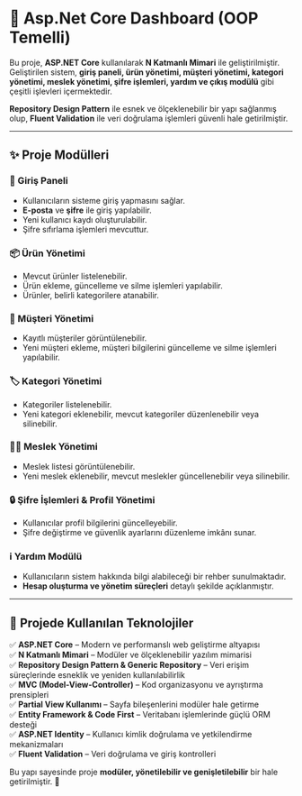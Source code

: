 # 🚀 Asp.Net Core Dashboard (OOP Temelli)

Bu proje, **ASP.NET Core** kullanılarak **N Katmanlı Mimari** ile geliştirilmiştir.  
Geliştirilen sistem, **giriş paneli, ürün yönetimi, müşteri yönetimi, kategori yönetimi, meslek yönetimi, şifre işlemleri, yardım ve çıkış modülü** gibi çeşitli işlevleri içermektedir.  

**Repository Design Pattern** ile esnek ve ölçeklenebilir bir yapı sağlanmış olup, **Fluent Validation** ile veri doğrulama işlemleri güvenli hale getirilmiştir.  

---

## ✨ Proje Modülleri  

### 🔑 Giriş Paneli  
- Kullanıcıların sisteme giriş yapmasını sağlar.  
- **E-posta** ve **şifre** ile giriş yapılabilir.  
- Yeni kullanıcı kaydı oluşturulabilir.  
- Şifre sıfırlama işlemleri mevcuttur.  

### 📦 Ürün Yönetimi  
- Mevcut ürünler listelenebilir.  
- Ürün ekleme, güncelleme ve silme işlemleri yapılabilir.  
- Ürünler, belirli kategorilere atanabilir.  

### 👥 Müşteri Yönetimi  
- Kayıtlı müşteriler görüntülenebilir.  
- Yeni müşteri ekleme, müşteri bilgilerini güncelleme ve silme işlemleri yapılabilir.  

### 🏷️ Kategori Yönetimi  
- Kategoriler listelenebilir.  
- Yeni kategori eklenebilir, mevcut kategoriler düzenlenebilir veya silinebilir.  

### 👩‍💼 Meslek Yönetimi  
- Meslek listesi görüntülenebilir.  
- Yeni meslek eklenebilir, mevcut meslekler güncellenebilir veya silinebilir.  

### 🔒 Şifre İşlemleri & Profil Yönetimi  
- Kullanıcılar profil bilgilerini güncelleyebilir.  
- Şifre değiştirme ve güvenlik ayarlarını düzenleme imkânı sunar.  

### ℹ️ Yardım Modülü  
- Kullanıcıların sistem hakkında bilgi alabileceği bir rehber sunulmaktadır.  
- **Hesap oluşturma ve yönetim süreçleri** detaylı şekilde açıklanmıştır.  

---

## 📌 Projede Kullanılan Teknolojiler  

✅ **ASP.NET Core** – Modern ve performanslı web geliştirme altyapısı  
✅ **N Katmanlı Mimari** – Modüler ve ölçeklenebilir yazılım mimarisi  
✅ **Repository Design Pattern & Generic Repository** – Veri erişim süreçlerinde esneklik ve yeniden kullanılabilirlik  
✅ **MVC (Model-View-Controller)** – Kod organizasyonu ve ayrıştırma prensipleri  
✅ **Partial View Kullanımı** – Sayfa bileşenlerini modüler hale getirme  
✅ **Entity Framework & Code First** – Veritabanı işlemlerinde güçlü ORM desteği  
✅ **ASP.NET Identity** – Kullanıcı kimlik doğrulama ve yetkilendirme mekanizmaları  
✅ **Fluent Validation** – Veri doğrulama ve giriş kontrolleri  

Bu yapı sayesinde proje **modüler, yönetilebilir ve genişletilebilir** bir hale getirilmiştir. 🚀
